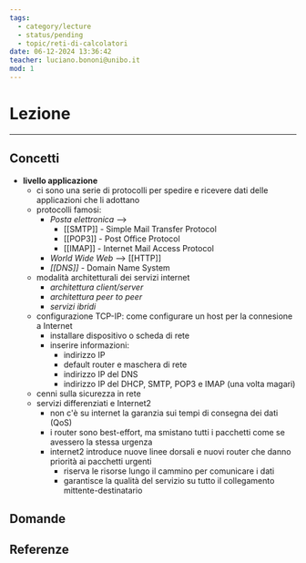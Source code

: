 ```yaml
---
tags:
  - category/lecture
  - status/pending
  - topic/reti-di-calcolatori
date: 06-12-2024 13:36:42
teacher: luciano.bononi@unibo.it
mod: 1
---
```

# Lezione
---
## Concetti
- **livello applicazione**
	- ci sono una serie di protocolli per spedire e ricevere dati delle applicazioni che li adottano
	- protocolli famosi:
		- _Posta elettronica_ -->
			- [[SMTP]] - Simple Mail Transfer Protocol
			- [[POP3]] - Post Office Protocol
			- [[IMAP]] - Internet Mail Access Protocol
		- _World Wide Web_ --> [[HTTP]]
		- _[[DNS]]_ - Domain Name System
	- modalità architetturali dei servizi internet
		- _architettura client/server_
		- _architettura peer to peer_
		- _servizi ibridi_
	- configurazione TCP-IP: come configurare un host per la connesione a Internet
		- installare dispositivo o scheda di rete
		- inserire informazioni:
			- indirizzo IP
			- default router e maschera di rete
			- indirizzo IP del DNS
			- indirizzo IP del DHCP, SMTP, POP3 e IMAP (una volta magari)
	- cenni sulla sicurezza in rete
	- servizi differenziati e Internet2
		- non c'è su internet la garanzia sui tempi di consegna dei dati (QoS)
		- i router sono best-effort, ma smistano tutti i pacchetti come se avessero la stessa urgenza
		- internet2 introduce nuove linee dorsali e nuovi router che danno priorità ai pacchetti urgenti
			- riserva le risorse lungo il cammino per comunicare i dati
			- garantisce la qualità del servizio su tutto il collegamento mittente-destinatario

## Domande

## Referenze
